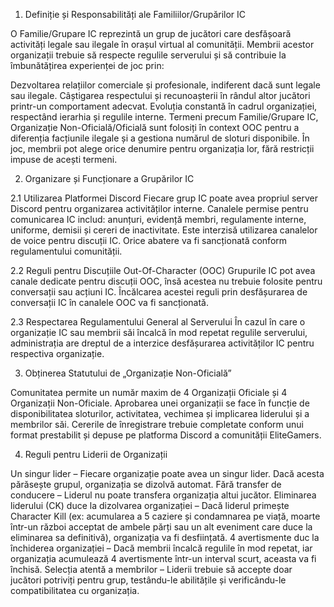 1. Definiție și Responsabilități ale Familiilor/Grupărilor IC

O Familie/Grupare IC reprezintă un grup de jucători care desfășoară activități legale sau ilegale în orașul virtual al comunității. Membrii acestor organizații trebuie să respecte regulile serverului și să contribuie la îmbunătățirea experienței de joc prin:

Dezvoltarea relațiilor comerciale și profesionale, indiferent dacă sunt legale sau ilegale.
Câștigarea respectului și recunoașterii în rândul altor jucători printr-un comportament adecvat.
Evoluția constantă în cadrul organizației, respectând ierarhia și regulile interne.
Termeni precum Familie/Grupare IC, Organizație Non-Oficială/Oficială sunt folosiți în context OOC pentru a diferenția facțiunile ilegale și a gestiona numărul de sloturi disponibile. În joc, membrii pot alege orice denumire pentru organizația lor, fără restricții impuse de acești termeni.

2. Organizare și Funcționare a Grupărilor IC

2.1 Utilizarea Platformei Discord
Fiecare grup IC poate avea propriul server Discord pentru organizarea activităților interne.
Canalele permise pentru comunicarea IC includ: anunțuri, evidență membri, regulamente interne, uniforme, demisii și cereri de inactivitate.
Este interzisă utilizarea canalelor de voice pentru discuții IC. Orice abatere va fi sancționată conform regulamentului comunității.

2.2 Reguli pentru Discuțiile Out-Of-Character (OOC)
Grupurile IC pot avea canale dedicate pentru discuții OOC, însă acestea nu trebuie folosite pentru conversații sau acțiuni IC.
Încălcarea acestei reguli prin desfășurarea de conversații IC în canalele OOC va fi sancționată.

2.3 Respectarea Regulamentului General al Serverului
În cazul în care o organizație IC sau membrii săi încalcă în mod repetat regulile serverului, administrația are dreptul de a interzice desfășurarea activităților IC pentru respectiva organizație.

3. Obținerea Statutului de „Organizație Non-Oficială”

Comunitatea permite un număr maxim de 4 Organizații Oficiale și 4 Organizații Non-Oficiale.
Aprobarea unei organizații se face în funcție de disponibilitatea sloturilor, activitatea, vechimea și implicarea liderului și a membrilor săi.
Cererile de înregistrare trebuie completate conform unui format prestabilit și depuse pe platforma Discord a comunității EliteGamers.

4. Reguli pentru Liderii de Organizații

Un singur lider – Fiecare organizație poate avea un singur lider. Dacă acesta părăsește grupul, organizația se dizolvă automat.
Fără transfer de conducere – Liderul nu poate transfera organizația altui jucător.
Eliminarea liderului (CK) duce la dizolvarea organizației – Dacă liderul primește Character Kill (ex: acumularea a 5 caziere și condamnarea pe viață, moarte într-un război acceptat de ambele părți sau un alt eveniment care duce la eliminarea sa definitivă), organizația va fi desființată.
4 avertismente duc la închiderea organizației – Dacă membrii încalcă regulile în mod repetat, iar organizația acumulează 4 avertismente într-un interval scurt, aceasta va fi închisă.
Selecția atentă a membrilor – Liderii trebuie să accepte doar jucători potriviți pentru grup, testându-le abilitățile și verificându-le compatibilitatea cu organizația.
